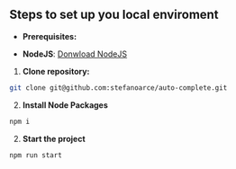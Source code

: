 ## Steps to set up you local enviroment

- **Prerequisites:**

- **NodeJS**: [Donwload NodeJS](https://nodejs.org/en/)

1. **Clone repository:**

```sh
git clone git@github.com:stefanoarce/auto-complete.git
```

2. **Install Node Packages**

```sh
npm i
```

2. **Start the project**

```sh
npm run start
```
